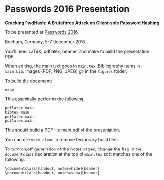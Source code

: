 # Passwords 2016 Presentation
**Cracking PwdHash: A Bruteforce Attack on Client-side Password Hashing**

To be presented at [Passwords 2016](https://passwords2016.rub.de/program.html).

Bochum, Germany, 5-7 December 2016.

You'll need LaTeX, pdflatex, beamer and make to build the presentation PDF.

When editing, the main text goes in `main.tex`. Bibliography items in `main.bib`. Images (PDF, PNG, JPEG) go in the `figures` folder.

To build the document:
```
make
```

This essentially performs the following.

```
pdflatex main
bibtex main
pdflatex main
pdflatex main
```

This should build a PDF file main.pdf of the presentation.

You can use `make clean` to remove temporary build files.

To turn on/off generation of the notes pages, change the flag in the ``documentclass`` declaration at the top of `main.tex` so it matches one of the following.

```
\documentclass[handout, notes=hide]{beamer}
\documentclass[handout, notes=show]{beamer}
```
